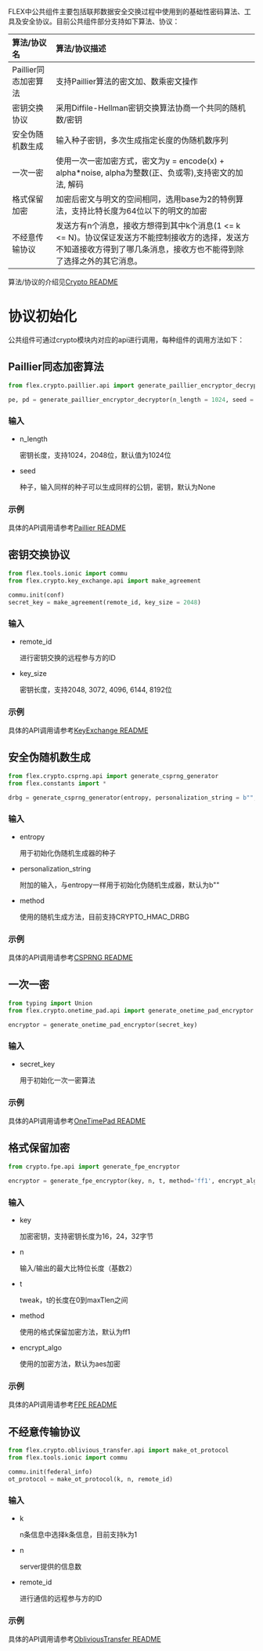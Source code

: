 FLEX中公共组件主要包括联邦数据安全交换过程中使用到的基础性密码算法、工具及安全协议。目前公共组件部分支持如下算法、协议：

| 算法/协议名 | 算法/协议描述 | 
| :----- | :-----   |
|Paillier同态加密算法|支持Paillier算法的密文加、数乘密文操作|
|密钥交换协议|采用Diffile-Hellman密钥交换算法协商一个共同的随机数/密钥|
|安全伪随机数生成|输入种子密钥，多次生成指定长度的伪随机数序列|
|一次一密|使用一次一密加密方式，密文为y = encode(x) + alpha*noise, alpha为整数(正、负或零),支持密文的加法, 解码|
|格式保留加密|加密后密文与明文的空间相同，选用base为2的特例算法，支持比特长度为64位以下的明文的加密|
|不经意传输协议|发送方有n个消息，接收方想得到其中k个消息(1 <= k <= N)。协议保证发送方不能控制接收方的选择，发送方不知道接收方得到了哪几条消息，接收方也不能得到除了选择之外的其它消息。|

算法/协议的介绍见[Crypto README](../flex/crypto/README.md)

# 协议初始化
公共组件可通过crypto模块内对应的api进行调用，每种组件的调用方法如下：

## Paillier同态加密算法

```python
from flex.crypto.paillier.api import generate_paillier_encryptor_decryptor

pe, pd = generate_paillier_encryptor_decryptor(n_length = 1024, seed = None)
```

### 输入

* n_length

  密钥长度，支持1024，2048位，默认值为1024位

* seed

  种子，输入同样的种子可以生成同样的公钥，密钥，默认为None

### 示例
具体的API调用请参考[Paillier README](../flex/crypto/paillier/README.md)


## 密钥交换协议

```python
from flex.tools.ionic import commu
from flex.crypto.key_exchange.api import make_agreement

commu.init(conf)
secret_key = make_agreement(remote_id, key_size = 2048)
```

### 输入

* remote_id

  进行密钥交换的远程参与方的ID

* key_size

  密钥长度，支持2048, 3072, 4096, 6144, 8192位

### 示例
具体的API调用请参考[KeyExchange README](../flex/crypto/key_exchange/README.md)

## 安全伪随机数生成

```python
from flex.crypto.csprng.api import generate_csprng_generator
from flex.constants import *

drbg = generate_csprng_generator(entropy, personalization_string = b"", method=CRYPTO_HMAC_DRBG)
```

### 输入

* entropy

  用于初始化伪随机生成器的种子

* personalization_string

  附加的输入，与entropy一样用于初始化伪随机生成器，默认为b""

* method

  使用的随机生成方法，目前支持CRYPTO_HMAC_DRBG

### 示例
具体的API调用请参考[CSPRNG README](../flex/crypto/csprng/README.md)

## 一次一密

```python
from typing import Union
from flex.crypto.onetime_pad.api import generate_onetime_pad_encryptor

encryptor = generate_onetime_pad_encryptor(secret_key)
```

### 输入

* secret_key

  用于初始化一次一密算法

### 示例
具体的API调用请参考[OneTimePad README](../flex/crypto/onetime_pad/README.md)

## 格式保留加密

```python
from crypto.fpe.api import generate_fpe_encryptor

encryptor = generate_fpe_encryptor(key, n, t, method='ff1', encrypt_algo='aes')
```

### 输入

* key

  加密密钥，支持密钥长度为16，24，32字节

* n

  输入/输出的最大比特位长度（基数2）

* t

  tweak，t的长度在0到maxTlen之间

* method

  使用的格式保留加密方法，默认为ff1

* encrypt_algo

  使用的加密方法，默认为aes加密

### 示例
具体的API调用请参考[FPE README](../flex/crypto/fpe/README.md)

## 不经意传输协议

```python
from flex.crypto.oblivious_transfer.api import make_ot_protocol
from flex.tools.ionic import commu

commu.init(federal_info)
ot_protocol = make_ot_protocol(k, n, remote_id)
```

### 输入

* k

  n条信息中选择k条信息，目前支持k为1

* n

  server提供的信息数

* remote_id

  进行通信的远程参与方的ID

### 示例
具体的API调用请参考[ObliviousTransfer README](../flex/crypto/oblivious_transfer/README.md)
